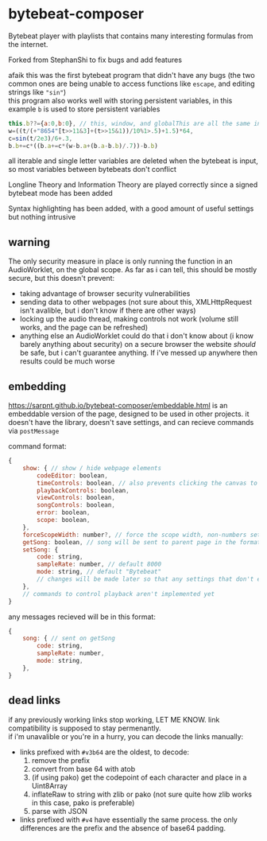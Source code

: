 # bytebeat-composer
Bytebeat player with playlists that contains many interesting formulas from the internet.

Forked from StephanShi to fix bugs and add features

afaik this was the first bytebeat program that didn't have any bugs (the two common ones are being unable to access functions like `escape`, and editing strings like `"sin"`)  
this program also works well with storing persistent variables, in this example `b` is used to store persistent variables
```js
this.b??={a:0,b:0}, // this, window, and globalThis are all the same in this context
w=((t/(+"8654"[t>>11&3]+(t>>15&1))/10%1>.5)+1.5)*64,
c=sin(t/2e3)/6+.3,
b.b+=c*((b.a+=c*(w-b.a+(b.a-b.b)/.7))-b.b)
```
all iterable and single letter variables are deleted when the bytebeat is input, so most variables between bytebeats don't conflict

Longline Theory and Information Theory are played correctly since a signed bytebeat mode has been added

Syntax highlighting has been added, with a good amount of useful settings but nothing intrusive

## warning

The only security measure in place is only running the function in an AudioWorklet, on the global scope.
As far as i can tell, this should be mostly secure, but this doesn't prevent:
- taking advantage of browser security vulnerabilities
- sending data to other webpages (not sure about this, XMLHttpRequest isn't avalible, but i don't know if there are other ways)
- locking up the audio thread, making controls not work (volume still works, and the page can be refreshed)
- anything else an AudioWorklet could do that i don't know about (i know barely anything about security)
on a secure browser the website _should_ be safe, but i can't guarantee anything.
If i've messed up anywhere then results could be much worse

## embedding

https://sarpnt.github.io/bytebeat-composer/embeddable.html is an embeddable version of the page, designed to be used in other projects.
it doesn't have the library, doesn't save settings, and can recieve commands via `postMessage`

command format:
```js
{
	show: { // show / hide webpage elements
		codeEditor: boolean,
		timeControls: boolean, // also prevents clicking the canvas to start/stop song
		playbackControls: boolean,
		viewControls: boolean,
		songControls: boolean,
		error: boolean,
		scope: boolean,
	},
	forceScopeWidth: number?, // force the scope width, non-numbers set back to auto
	getSong: boolean, // song will be sent to parent page in the format
	setSong: {
		code: string,
		sampleRate: number, // default 8000
		mode: string, // default "Bytebeat"
		// changes will be made later so that any settings that don't exist here won't be changed
	},
	// commands to control playback aren't implemented yet
}
```

any messages recieved will be in this format:
```js
{
	song: { // sent on getSong
		code: string,
		sampleRate: number,
		mode: string,
	},
}
```

## dead links

if any previously working links stop working, LET ME KNOW. link compatibility is supposed to stay permenantly.  
if i'm unavalible or you're in a hurry, you can decode the links manually:

- links prefixed with `#v3b64` are the oldest, to decode:
	1. remove the prefix
	2. convert from base 64 with atob
	3. (if using pako) get the codepoint of each character and place in a Uint8Array
	4. inflateRaw to string with zlib or pako (not sure quite how zlib works in this case, pako is preferable)
	5. parse with JSON
- links prefixed with `#v4` have essentially the same process. the only differences are the prefix and the absence of base64 padding.